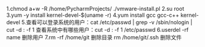 1.chmod a+w -R /home/PycharmProjects/       ./vmware-install.pl
2.su root
3.yum -y install kernel-devel-$(uname -r)
4.yum install gcc gcc-c++ kernel-devel
5.查看可以登录系统的用户：cat /etc/passwd | grep -v /sbin/nologin | cut -d : -f 1
  查看系统中有哪些用户：cut -d : -f 1 /etc/passwd
6.userdel -rf name  删除用户
7.rm -rf  /home/git 删除目录
    rm   /home/git/.ssh   删除文件

